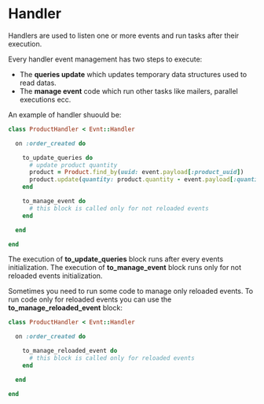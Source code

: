 # Handler

Handlers are used to listen one or more events and run tasks after their execution.

Every handler event management has two steps to execute:

- The **queries update** which updates temporary data structures used to read datas.
- The **manage event** code which run other tasks like mailers, parallel executions ecc.

An example of handler shuould be:

```ruby
class ProductHandler < Evnt::Handler

  on :order_created do

    to_update_queries do
      # update product quantity
      product = Product.find_by(uuid: event.payload[:product_uuid])
      product.update(quantity: product.quantity - event.payload[:quantity])
    end

    to_manage_event do
      # this block is called only for not reloaded events
    end

  end

end
```

The execution of **to_update_queries** block runs after every events initialization.
The execution of **to_manage_event** block runs only for not reloaded events initialization.

Sometimes you need to run some code to manage only reloaded events. To run code only for reloaded events you can use the **to_manage_reloaded_event** block:

```ruby
class ProductHandler < Evnt::Handler

  on :order_created do

    to_manage_reloaded_event do
      # this block is called only for reloaded events
    end

  end

end
```
